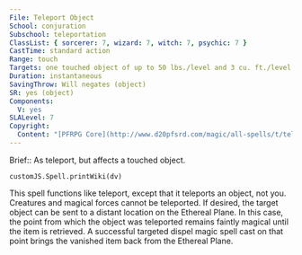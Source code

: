 ```yaml
---
File: Teleport Object
School: conjuration
Subschool: teleportation
ClassList: { sorcerer: 7, wizard: 7, witch: 7, psychic: 7 }
CastTime: standard action
Range: touch
Targets: one touched object of up to 50 lbs./level and 3 cu. ft./level
Duration: instantaneous
SavingThrow: Will negates (object)
SR: yes (object)
Components:
  V: yes
SLALevel: 7
Copyright:
  Content: "[PFRPG Core](http://www.d20pfsrd.com/magic/all-spells/t/teleport-object)"
---
```

Brief:: As teleport, but affects a touched object.

```dataviewjs
customJS.Spell.printWiki(dv)
```

This spell functions like teleport, except that it teleports an object, not you. Creatures and magical forces cannot be teleported.  If desired, the target object can be sent to a distant location on the Ethereal Plane. In this case, the point from which the object was teleported remains faintly magical until the item is retrieved. A successful targeted dispel magic spell cast on that point brings the vanished item back from the Ethereal Plane.
